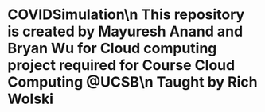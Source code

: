 # COVIDSimulation\n This repository is created by Mayuresh Anand and Bryan Wu for Cloud computing project required for Course Cloud Computing @UCSB\n Taught by Rich Wolski
